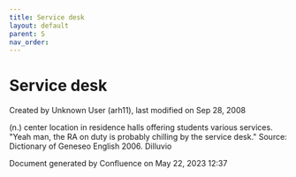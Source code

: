 ```yaml
---
title: Service desk
layout: default
parent: S
nav_order:
---
```


# Service desk

Created by  Unknown User (arh11), last modified on Sep 28, 2008

(n.) center location in residence halls offering students various services. &quot;Yeah man, the RA on duty is probably chilling by the service desk.&quot; Source: Dictionary of Geneseo English 2006. Dilluvio

Document generated by Confluence on May 22, 2023 12:37


